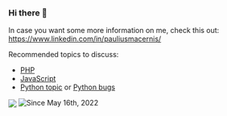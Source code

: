 ### Hi there 👋

In case you want some more information on me, check this out: https://www.linkedin.com/in/pauliusmacernis/ <!-- https://pauliusmacernis.github.io/ -->

Recommended topics to discuss:  

- [PHP](https://github.com/topics/php)
- [JavaScript](https://github.com/topics/javascript)
- [Python topic](https://github.com/topics/python) or [Python bugs](https://github.com/search?l=Python&q=label%3Abug+state%3Aopen&ref=advsearch&type=Issues)

<!-- <img align="center" src="https://github-readme-stats.vercel.app/api/?username=PauliusMacernis&count_private=true&show_icons=true&theme=algolia" /> -->
  
  
<img align="center" src="https://github-readme-stats.vercel.app/api/top-langs/?username=PauliusMacernis&layout=compact&theme=algolia&langs_count=7&hide=Ruby,Puppet,Pascal,Vim Script,Batchfile,Vue,ApacheConf" />
  
  
<img src="https://visitor-badge.glitch.me/badge?page_id=PauliusMacernis.PauliusMacernis" title="Since May 16th, 2022" />

<!--
**PauliusMacernis/PauliusMacernis** is a ✨ _special_ ✨ repository because its `README.md` (this file) appears on your GitHub profile.

Here are some ideas to get you started:

- 🔭 I’m currently working on ...
- 🌱 I’m currently learning ...
- 👯 I’m looking to collaborate on ...
- 🤔 I’m looking for help with ...
- 💬 Ask me about ...
- 📫 How to reach me: ...
- 😄 Pronouns: ...
- ⚡ Fun fact: ...
-->
